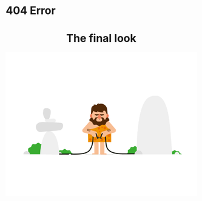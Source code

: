 # 404 Error
 
<div>
    <h1 align="center">The final look</h1>
    <div align="center">
        <img src="gif/error.gif">
    </div>
</div>